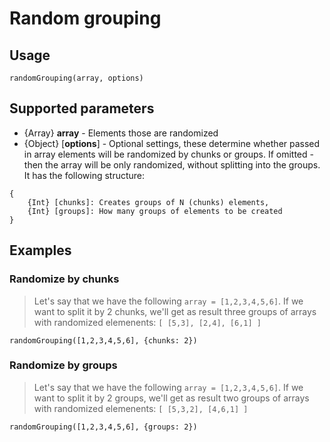 # Random grouping

## Usage 
`randomGrouping(array, options)`

## Supported parameters
- {Array} **array** - Elements those are randomized
- {Object} [**options**] - Optional settings, these determine whether passed in array elements will be randomized by chunks or groups.
If omitted - then the array will be only randomized, without splitting into the groups. It has the following structure: 
```
{
    {Int} [chunks]: Creates groups of N (chunks) elements,
    {Int} [groups]: How many groups of elements to be created
}
```

## Examples
### Randomize by chunks
> Let's say that we have the following `array = [1,2,3,4,5,6]`. If we want to split it by 2 chunks, we'll get as result three groups of arrays with randomized elemenents: `[ [5,3], [2,4], [6,1] ]`

`randomGrouping([1,2,3,4,5,6], {chunks: 2})`
### Randomize by groups
> Let's say that we have the following `array = [1,2,3,4,5,6]`. If we want to split it by 2 groups, we'll get as result two groups of arrays with randomized elemenents: `[ [5,3,2], [4,6,1] ]`

`randomGrouping([1,2,3,4,5,6], {groups: 2})`
